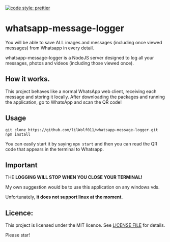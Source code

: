 [![code style: prettier](https://img.shields.io/badge/code_style-prettier-ff69b4.svg?style=flat-square)](https://github.com/prettier/prettier)

# whatsapp-message-logger

You will be able to save ALL images and messages (including once viewed messages) from Whatsapp in every detail.

whatsapp-message-logger is a NodeJS server designed to log all your messages, photos and videos (including those viewed once).

## How it works.

This project behaves like a normal WhatsApp web client, receiving each message and storing it locally. After downloading the packages and running the application, go to WhatsApp and scan the QR code!

## Usage

`git clone https://github.com/lilWolf011/whatsapp-message-logger.git`
`npm install`

You can easily start it by saying `npm start` and then you can read the QR code that appears in the terminal to Whatsapp.

## Important

THE **LOGGING WILL STOP WHEN YOU CLOSE YOUR TERMINAL!**

My own suggestion would be to use this application on any windows vds.

Unfortunately, **it does not support linux at the moment.**

## Licence:

This project is licensed under the MIT licence. See [LICENSE FILE](LICENSE) for details.

Please star!
